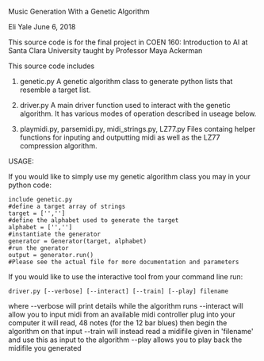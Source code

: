 Music Generation With a Genetic Algorithm

Eli Yale
June 6, 2018

This source code is for the final project in COEN 160:
Introduction to AI at Santa Clara University taught by Professor
Maya Ackerman

This source code includes

1) genetic.py
	A genetic algorithm class to generate python lists that 
	resemble a target list.

2) driver.py
	A main driver function used to interact with the genetic algorithm.
	It has various modes of operation described in useage below. 

3) playmidi.py, parsemidi.py, midi_strings.py, LZ77.py
	Files containg helper functions for inputing and outputting midi
	as well as the LZ77 compression algorithm.


USAGE:

If you would like to simply use my genetic algorithm class you may in your python code:

	include genetic.py
	#define a target array of strings
	target = ['','']
	#define the alphabet used to generate the target
	alphabet = ['','']
	#instantiate the generator
	generator = Generator(target, alphabet)
	#run the gnerator
	output = generator.run()
	#Please see the actual file for more documentation and parameters

If you would like to use the interactive tool from your command line run:

	driver.py [--verbose] [--interact] [--train] [--play] filename

where --verbose will print details while the algorithm runs
	  --interact will allow you to input midi from an available midi controller plug into your computer
	  	it will read, 48 notes (for the 12 bar blues) then begin the algorithm on that input
	  --train will instead read a midifile given in 'filename' and use this as input to the algorithm
	  --play allows you to play back the midifile you generated